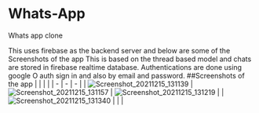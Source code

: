 # Whats-App
Whats app clone

This uses firebase as the backend server and below are some of the Screenshots of the app
This is based on the thread based model and chats are stored in firebase realtime database.
Authentications are done using google O auth sign in and also by email and password.
##Screenshots of the app
| | | |
| - | - | - |
| ![Screenshot_20211215_131139](https://user-images.githubusercontent.com/76404817/146145158-8c49c1c6-715b-4ae8-96ee-c288ba281fef.png) | ![Screenshot_20211215_131157](https://user-images.githubusercontent.com/76404817/146145163-fa11b3db-4c1a-4edd-b742-ea3fbd047287.png) | ![Screenshot_20211215_131219](https://user-images.githubusercontent.com/76404817/146145170-bf9cb678-728f-4d8c-b32c-7be5384fec09.png) | 
| ![Screenshot_20211215_131340](https://user-images.githubusercontent.com/76404817/146145172-4c88b425-76fb-47e1-ae2b-03de91d96884.png) | | |
